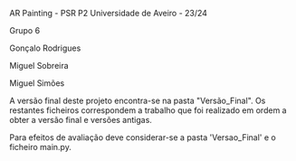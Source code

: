 AR Painting - PSR P2
Universidade de Aveiro - 23/24

Grupo 6

Gonçalo Rodrigues

Miguel Sobreira 

Miguel Simões

A versão final deste projeto encontra-se na pasta "Versão_Final".
Os restantes ficheiros correspondem a trabalho que foi realizado em ordem a obter a versão final e versões antigas.

Para efeitos de avaliação deve considerar-se a pasta 'Versao_Final' e o ficheiro main.py.
